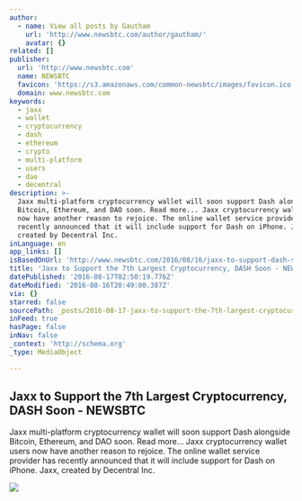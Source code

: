 ```yaml
---
author:
  - name: View all posts by Gautham
    url: 'http://www.newsbtc.com/author/gautham/'
    avatar: {}
related: []
publisher:
  url: 'http://www.newsbtc.com'
  name: NEWSBTC
  favicon: 'https://s3.amazonaws.com/common-newsbtc/images/favicon.ico'
  domain: www.newsbtc.com
keywords:
  - jaxx
  - wallet
  - cryptocurrency
  - dash
  - ethereum
  - crypto
  - multi-platform
  - users
  - dao
  - decentral
description: >-
  Jaxx multi-platform cryptocurrency wallet will soon support Dash alongside
  Bitcoin, Ethereum, and DAO soon. Read more... Jaxx cryptocurrency wallet users
  now have another reason to rejoice. The online wallet service provider has
  recently announced that it will include support for Dash on iPhone. Jaxx,
  created by Decentral Inc.
inLanguage: en
app_links: []
isBasedOnUrl: 'http://www.newsbtc.com/2016/08/16/jaxx-to-support-dash-soon/'
title: 'Jaxx to Support the 7th Largest Cryptocurrency, DASH Soon - NEWSBTC'
datePublished: '2016-08-17T02:50:19.776Z'
dateModified: '2016-08-16T20:49:00.387Z'
via: {}
starred: false
sourcePath: _posts/2016-08-17-jaxx-to-support-the-7th-largest-cryptocurrency-dash-soon-.md
inFeed: true
hasPage: false
inNav: false
_context: 'http://schema.org'
_type: MediaObject

---
```

<article style=""><h1>Jaxx to Support the 7th Largest Cryptocurrency, DASH Soon - NEWSBTC</h1><p>Jaxx multi-platform cryptocurrency wallet will soon support Dash alongside Bitcoin, Ethereum, and DAO soon. Read more... Jaxx cryptocurrency wallet users now have another reason to rejoice. The online wallet service provider has recently announced that it will include support for Dash on iPhone. Jaxx, created by Decentral Inc.</p><img src="http://s3.amazonaws.com/main-newsbtc-images/2016/08/16193039/Screen-Shot-2016-08-16-at-11.59.25-PM.png" /></article>